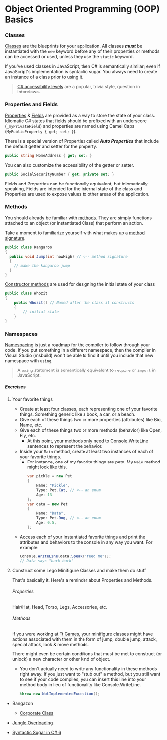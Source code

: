 # Object Oriented Programming (OOP) Basics

### Classes
[Classes](https://github.com/nss-evening-cohort-8/bangazon-inc/blob/master/orientation/03_CLASSES.md) are the blueprints for your application. All classes _**must**_ be instantiated with the `new` keyword before any of their properties or methods can be accessed or used, unless they use the `static` keyword.

If you've used classes in JavaScript, then C# is semantically similar; even if JavaScript's implementation is syntactic sugar. You always need to create an instance of a class prior to using it.

> [C# accessibility levels](https://docs.microsoft.com/en-us/dotnet/csharp/language-reference/keywords/accessibility-levels) are a popular, trivia style, question in interviews.

### Properties and Fields
[Properties](https://docs.microsoft.com/en-us/dotnet/csharp/programming-guide/classes-and-structs/properties) & [Fields](https://docs.microsoft.com/en-us/dotnet/csharp/programming-guide/classes-and-structs/fields) are provided as a way to store the state of your class. Idiomatic C# states that fields should be prefixed with an underscore (`_myPrivateField`) and properties are named using Camel Caps (`MyPublicProperty { get; set; }`).

There is a special version of Properties called _**Auto Properties**_ that include the default getter and setter for the property.
```cs
public string HomeAddress { get; set; }
```
You can also customize the accessibility of the getter or setter.
```cs
public SocialSecurityNumber { get; private set; }
```

Fields and Properties can be functionally equivalent, but idiomatically speaking, Fields are intended for the internal state of the class and Properties are used to expose values to other areas of the application.

### Methods
You should already be familiar with [methods](https://github.com/nss-evening-cohort-8/bangazon-inc/blob/master/orientation/04_METHODS.md). They are simply functions attached to an object (or instantiated Class) that perform an action.

Take a moment to familiarize yourself with what makes up a [method signature](https://docs.microsoft.com/en-us/dotnet/csharp/programming-guide/classes-and-structs/methods).
```cs
public class Kangaroo
{
  public void Jump(int howHigh) // <-- method signature
  {
    // make the kangaroo jump
  }
}
```

[Constructor methods](https://github.com/nss-evening-cohort-8/bangazon-inc/blob/master/concepts/csharp-language/constructor-methods.md) are used for designing the initial state of your class
```cs
public class Whozit
{
    public Whozit() // Named after the class it constructs
    {
        // initial state
    }
}
```

### Namespaces
[Namespacing](https://github.com/nss-evening-cohort-8/bangazon-inc/blob/master/orientation/05_NAMESPACING.md) is just a roadmap for the compiler to follow through your code. If you put something in a different namespace, then the compiler in Visual Studio (msbuild) won't be able to find it until you include that new namespace with `using`.
> A `using` statement is semantically equivalent to `require` or `import` in JavaScript.

##### Exercises

1. Your favorite things
	- Create at least four classes, each representing one of your favorite things. Something generic like a book, a car, or a beach.
	- Give each of these things two or more properties (attributes) like Bio, Name, etc.
	- Give each of these things two or more methods (behavior) like Open, Fly, etc.
		- At this point, your methods only need to Console.WriteLine sentences to represent the behavior.
	- Inside your `Main` method, create at least two instances of each of your favorite things.
		- For instance, one of my favorite things are pets. My `Main` method might look like this.
			```cs
			var pickle = new Pet
			{
			    Name: "Pickle",
			    Type: Pet.Cat, // <-- an enum
			    Age: 13
			};
			var data = new Pet
			{
			    Name: "Data",
			    Type: Pet.Dog, // <-- an enum
			    Age: 0.5,
			};
			```
	- Access each of your instantiated favorite things and print the attributes and behaviors to the console in any way you want. For example:
		```cs
		Console.WriteLine(data.Speak("feed me"));
		// Data says "bark bark"
		```

1. Construct some Lego Minifigure Classes and make them do stuff

	That's basically it. Here's a reminder about Properties and Methods.
	###### Properties

	Hair/Hat, Head, Torso, Legs, Accessories, etc.

	###### Methods

	If you were working at [Tt Games](http://www.ttgames.com/), your minifigure classes might have actions associated with them in the form of jump, double jump, attack, special attack, look & move methods.

	There might even be certain conditions that must be met to construct (or unlock) a new character or other kind of object.
	- You don't actually need to write any functionality in these methods right away. If you just want to "stub out" a method, but you still want to see if your code compiles, you can insert this line into your method body in lieu of functionality like Console.WriteLine.
		```cs
		throw new NotImplementedException();
		```

- Bangazon
	- [Corporate Class](https://github.com/nss-evening-cohort-8/bangazon-inc/blob/master/orientation/exercises/05_CLASSES.md)

- [Jungle Overloading](https://github.com/nss-evening-cohort-8/bangazon-inc/blob/master/orientation/exercises/bangazon/BANGAZON_03.md)

- [Syntactic Sugar in C# 6](https://github.com/nss-evening-cohort-8/bangazon-inc/blob/master/orientation/exercises/06_%20EXPRESSION_FN_MEMBERS.md)
